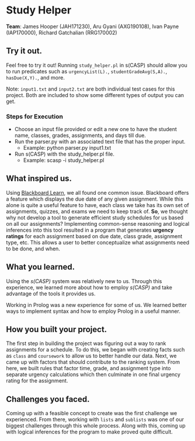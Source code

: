 
# Study Helper

**Team**: James Hooper (JAH171230),  Aru Gyani (AXG190108), Ivan Payne (IAP170000), Richard Gatchalian (RRG170002)

## Try it out.
Feel free to try it out! Running `study_helper.pl` in s(CASP) should allow you to run predicates such as `urgencyList(L).`, `studentGradeAvg(S,A).`, `hasDue(X,Y).`, and more. 

Note: `input1.txt` and `input2.txt` are both individual test cases for this project. Both are included to show some different types of output you can get.

### Steps for Execution
* Choose an input file provided or edit a new one to have the student name, classes, grades, assignments, and days till due.
* Run the parser.py with an associated text file that has the proper input.
  * Example: python parser.py input1.txt
* Run s(CASP) with the study_helper.pl file.
  * Example: scasp -i study_helper.pl

## What inspired us.
Using [Blackboard Learn](https://www.blackboard.com/teaching-learning/learning-management/blackboard-learn), we all found one common issue. Blackboard offers a feature which displays the due date of any given assignment. While this alone is quite a useful feature to have, each class we take has its own set of assignments, quizzes, and exams we need to keep track of. **So**, we thought why not develop a tool to generate efficient study schedules for us based on all our assignments? Implementing common-sense reasoning and logical inferences into this tool resulted in a program that generates **urgency ratings** for each assignment based on due date, class grade, assignment type, etc. This allows a user to better conceptualize what assignments need to be done, and when.

## What you learned.
Using the *s(CASP)* system was relatively new to us. Through this experience, we learned more about how to employ *s(CASP)* and take advantage of the tools it provides us. 

Working in Prolog was a new experience for some of us. We learned better ways to implement syntax and how to employ Prolog in a useful manner.

## How you built your project.
The first step in building the project was figuring out a way to rank assignments for a schedule. To do this, we began with creating facts such as `class` and `coursework` to allow us to better handle our data. Next, we came up with factors that should contribute to the ranking system. From here, we built rules that factor time, grade, and assignment type into separate urgency calculations which then culminate in one final urgency rating for the assignment. 

## Challenges you faced.
Coming up with a feasible concept to create was the first challenge we experienced. From there, working with `lists` and `sublists` was one of our biggest challenges through this whole process. Along with this, coming up with logical inferences for the program to make proved quite difficult.




